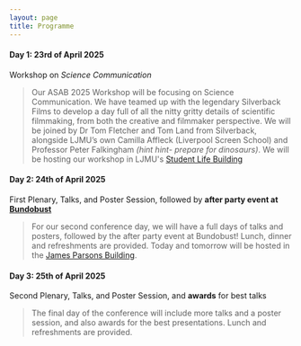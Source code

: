 ```yaml
---
layout: page
title: Programme
---
```


#### Day 1: 23rd of April 2025  
Workshop on _Science Communication_  
>Our ASAB 2025 Workshop will be focusing on Science Communication. We have teamed up with the legendary Silverback Films to develop a day full of all the nitty gritty details of scientific filmmaking, from both the creative and filmmaker perspective. We will be joined by Dr Tom Fletcher and Tom Land from Silverback, alongside LJMU’s own Camilla Affleck (Liverpool Screen School) and Professor Peter Falkingham *(hint hint- prepare for dinosaurs)*. We will be hosting our workshop in LJMU's [Student Life Building](https://maps.app.goo.gl/aaLeXKDHPvVnzfkG9)
  
#### Day 2: 24th of April 2025  
First Plenary, Talks, and Poster Session, followed by __after party event at__ [__Bundobust__](https://bundobust.com/locations/liverpool/)  
>For our second conference day, we will have a full days of talks and posters, followed by the after party event at Bundobust! Lunch, dinner and refreshments are provided. Today and tomorrow will be hosted in the [James Parsons Building](https://maps.app.goo.gl/VZgtvDreSh6fNTTs5).

#### Day 3: 25th of April 2025  
Second Plenary, Talks, and Poster Session, and __awards__ for best talks  
>The final day of the conference will include more talks and a poster session, and also awards for the best presentations. Lunch and refreshments are provided. 
